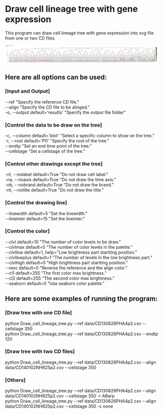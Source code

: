 # Draw cell lineage tree with gene expression
This program can draw cell lineage tree with gene expression into svg file from one or two CD files.

<img src="https://github.com/xthuang226/Draw_cell_lineage_tree/blob/main/results/CD130826PHA4p2_CD140102NHR25p2_blot_129t_349c_P0.svg">

## Here are all options can be used:  

### [Input and Output]  
--ref  "Specify the reference CD file."  
--align  "Specify the CD file to be alinged."  
-o, --output  default='results'  "Specify the output file folder"

### [Control the data to be draw on the tree]  
-c, --column  default='blot'  "Select a specific column to show on the tree."  
-r, --root  default='P0'  "Specify the root of the tree."  
--endtp  "Set an end time point of the tree."  
--cellstage  "Set a cellstage of the tree."  

### [Control other drawings except the tree]  
-nl, --nolabel  default=True  "Do not draw cell label."  
-na, --noaxis  default=True  "Do not draw the time axis."  
-nb, --nobrand  default=True  "Do not draw the brand."  
-nt, --notitle  default=True  "Do not draw the title."  

### [Control the drawing line]  
--linewidth  default=5  "Set the linewidth."  
--lineinter  default=15  "Set the lineinter."  

### [Control the color]  
--clvl  default=10  "The number of color levels to be draw."  
--clvlmax  default=0  "The number of color levels in the palette."  
--clvllow  default=1, help="Low brightness part startting position."  
--clvllowplus  default=1  "The number of levels in the low brightness part."  
--clvlhigh  default=0  "High brightness part startting position."  
--revc  default=0  "Reverse the reference and the align color."  
--cl1  default=255  "The first color max brightness."  
--cl2  default=255  "The second color max brightness."  
--seaborn  default=0  "Use seaborn color palette."  


## Here are some examples of running the program:  

### [Draw tree with one CD file]  
python Draw_cell_lineage_tree.py --ref data/CD130826PHA4p2.csv --cellstage 350  
python Draw_cell_lineage_tree.py --ref data/CD130826PHA4p2.csv --endtp 120  

### [Draw tree with two CD files]  
python Draw_cell_lineage_tree.py --ref data/CD130826PHA4p2.csv --align data/CD140102NHR25p2.csv --cellstage 350  

### [Others]  
python Draw_cell_lineage_tree.py --ref data/CD130826PHA4p2.csv --align data/CD140102NHR25p2.csv --cellstage 350 -r ABarp  
python Draw_cell_lineage_tree.py --ref data/CD130826PHA4p2.csv --align data/CD140102NHR25p2.csv --cellstage 350 -c none  

